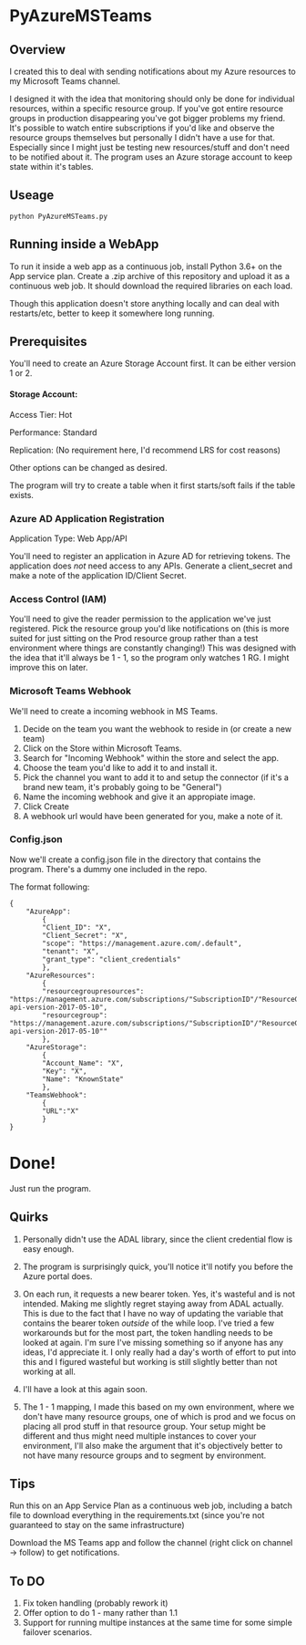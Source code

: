 PyAzureMSTeams
======

## Overview

I created this to deal with sending notifications about my Azure resources to my Microsoft Teams channel.

I designed it with the idea that monitoring should only be done for individual resources, within a specific resource group. If you've got entire resource groups in production disappearing you've got bigger problems my friend.  
It's possible to watch entire subscriptions if you'd like and observe the resource groups themselves but personally I didn't have a use for that. Especially since I might just be testing new resources/stuff and don't need to be notified about it.
The program uses an Azure storage account to keep state within it's tables. 

## Useage

```
python PyAzureMSTeams.py 

```

## Running inside a WebApp

To run it inside a web app as a continuous job, install Python 3.6+ on the App service plan. Create a .zip archive of this repository and upload it as a continuous web job. It should download the required libraries on each load. 

Though this application doesn't store anything locally and can deal with restarts/etc, better to keep it somewhere long running.

## Prerequisites

You'll need to create an Azure Storage Account first. It can be either version 1 or 2.

#### Storage Account: 

Access Tier: Hot

Performance: Standard

Replication: (No requirement here, I'd recommend LRS for cost reasons)

Other options can be changed as desired. 

The program will try to create a table when it first starts/soft fails if the table exists.

### Azure AD Application Registration

Application Type: Web App/API

You'll need to register an application in Azure AD for retrieving tokens.
The application does _not_ need access to any APIs.
Generate a client_secret and make a note of the application ID/Client Secret.

### Access Control (IAM)

You'll need to give the reader permission to the application we've just registered.
Pick the resource group you'd like notifications on (this is more suited for just sitting on the Prod resource group rather than a test environment where things are constantly changing!)
This was designed with the idea that it'll always be 1 - 1, so the program only watches 1 RG. I might improve this on later.

 
### Microsoft Teams Webhook 

We'll need to create a incoming webhook in MS Teams.


1. Decide on the team you want the webhook to reside in (or create a new team)
2. Click on the Store within Microsoft Teams.
3. Search for "Incoming Webhook" within the store and select the app.
4. Choose the team you'd like to add it to and install it.
5. Pick the channel you want to add it to and setup the connector (if it's a brand new team, it's probably going to be "General")
6. Name the incoming webhook and give it an appropiate image. 
7. Click Create
8. A webhook url would have been generated for you, make a note of it.



### Config.json

Now we'll create a config.json file in the directory that contains the program. There's a dummy one included in the repo.

The format following:

```
{
	"AzureApp":
		{
		"Client_ID": "X",
		"Client_Secret": "X",
		"scope": "https://management.azure.com/.default",
		"tenant": "X",
		"grant_type": "client_credentials"
		},
	"AzureResources":
		{
		"resourcegroupresources": "https://management.azure.com/subscriptions/"SubscriptionID"/"ResourceGroupName"/resources?api-version-2017-05-10",
		"resourcegroup": "https://management.azure.com/subscriptions/"SubscriptionID"/"ResourceGroupName"?api-version-2017-05-10"" 
		},	
	"AzureStorage":
		{
		"Account_Name": "X",
		"Key": "X",
		"Name": "KnownState"
		},
	"TeamsWebhook":
		{
		"URL":"X"
		}
}
```

# Done! 

Just run the program.

## Quirks

1. Personally didn't use the ADAL library, since the client credential flow is easy enough. 

2. The program is surprisingly quick, you'll notice it'll notify you before the Azure portal does. 

3. On each run, it requests a new bearer token. Yes, it's wasteful and is not intended. Making me slightly regret staying away from ADAL actually.
This is due to the fact that I have no way of updating the variable that contains the bearer token _outside_ of the while loop. I've tried a few workarounds but for the most part, the token handling needs to be looked at again.
I'm sure I've missing something so if anyone has any ideas, I'd appreciate it. I only really had a day's worth of effort to put into this and I figured wasteful but working is still slightly better than not working at all.

4. I'll have a look at this again soon.


5. The 1 - 1 mapping, I made this based on my own environment, where we don't have many resource groups, one of which is prod and we focus on placing all prod stuff in that resource group. Your setup might be different and thus might need multiple instances to cover your environment, I'll also make the argument that it's objectively better to not have many resource groups and to segment by environment.


## Tips 

Run this on an App Service Plan as a continuous web job, including a batch file to download everything in the requirements.txt (since you're not guaranteed to stay on the same infrastructure)

Download the MS Teams app and follow the channel (right click on channel -> follow)  to get notifications.

## To DO

1. Fix token handling (probably rework it)
2. Offer option to do 1 - many rather than 1.1
3. Support for running multipe instances at the same time for some simple failover scenarios.
